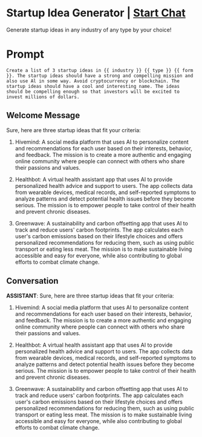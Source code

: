 

# Startup Idea Generator | [Start Chat](https://gptcall.net/chat.html?data=%7B%22contact%22%3A%7B%22id%22%3A%22RwbhY87wM3bohHPeclx2L%22%2C%22flow%22%3Atrue%7D%7D)
Generate startup ideas in any industry of any type by your choice!

# Prompt

```
Create a list of 3 startup ideas in {{ industry }} {{ type }} {{ form }}. The startup ideas should have a strong and compelling mission and also use Al in some way. Avoid cryptocurrency or blockchain. The startup ideas should have a cool and interesting name. The ideas should be compelling enough so that investors will be excited to invest millions of dollars.
```

## Welcome Message
Sure, here are three startup ideas that fit your criteria:



1. Hivemind: A social media platform that uses AI to personalize content and recommendations for each user based on their interests, behavior, and feedback. The mission is to create a more authentic and engaging online community where people can connect with others who share their passions and values.



2. Healthbot: A virtual health assistant app that uses AI to provide personalized health advice and support to users. The app collects data from wearable devices, medical records, and self-reported symptoms to analyze patterns and detect potential health issues before they become serious. The mission is to empower people to take control of their health and prevent chronic diseases.



3. Greenwave: A sustainability and carbon offsetting app that uses AI to track and reduce users' carbon footprints. The app calculates each user's carbon emissions based on their lifestyle choices and offers personalized recommendations for reducing them, such as using public transport or eating less meat. The mission is to make sustainable living accessible and easy for everyone, while also contributing to global efforts to combat climate change.

## Conversation

**ASSISTANT**: Sure, here are three startup ideas that fit your criteria:



1. Hivemind: A social media platform that uses AI to personalize content and recommendations for each user based on their interests, behavior, and feedback. The mission is to create a more authentic and engaging online community where people can connect with others who share their passions and values.



2. Healthbot: A virtual health assistant app that uses AI to provide personalized health advice and support to users. The app collects data from wearable devices, medical records, and self-reported symptoms to analyze patterns and detect potential health issues before they become serious. The mission is to empower people to take control of their health and prevent chronic diseases.



3. Greenwave: A sustainability and carbon offsetting app that uses AI to track and reduce users' carbon footprints. The app calculates each user's carbon emissions based on their lifestyle choices and offers personalized recommendations for reducing them, such as using public transport or eating less meat. The mission is to make sustainable living accessible and easy for everyone, while also contributing to global efforts to combat climate change.

